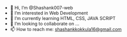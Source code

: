 - 👋 Hi, I’m @Shashank007-web
- 👀 I’m interested in Web Development
- 🌱 I’m currently learning HTML, CSS, JAVA SCRIPT
- 💞️ I’m looking to collaborate on ...
- 📫 How to reach me: shashankkokkula16@gmail.com

<!---
Shashank007-web/Shashank007-web is a ✨ special ✨ repository because its `README.md` (this file) appears on your GitHub profile.
You can click the Preview link to take a look at your changes.
--->
